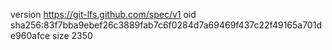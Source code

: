 version https://git-lfs.github.com/spec/v1
oid sha256:83f7bba9ebef26c3889fab7c6f0284d7a69469f437c22f49165a701de960afce
size 2350
